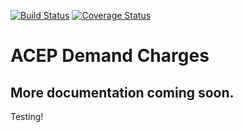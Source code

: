 [![Build Status](https://travis-ci.com/chintanp/demand_acep.svg?branch=master)](https://travis-ci.com/chintanp/demand_acep) [![Coverage Status](https://coveralls.io/repos/github/chintanp/demand_acep/badge.svg?branch=master)](https://coveralls.io/github/chintanp/demand_acep?branch=master) 

# ACEP Demand Charges 

## More documentation coming soon.
Testing! 
